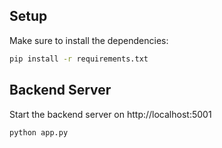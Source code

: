 ## Setup

Make sure to install the dependencies:

  ```sh
  pip install -r requirements.txt
  ```

## Backend Server
Start the backend server on http://localhost:5001

```sh
python app.py
```